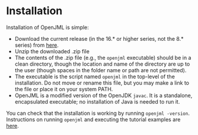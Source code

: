 
# Installation

Installation of OpenJML is simple:

* Download the current release (in the 16.* or higher series, not the 8.* series) from [here](https://openjml.github.com/releases/latest).
* Unzip the downloaded .zip file
* The contents of the .zip file (e.g., the `openjml` executable) should be in
a clean directory, though the location and name of the directory are up to the user (though spaces in the folder name or path are not permitted).
* The executable is the script named `openjml` in the top-level of the 
installation. Do not move or rename this file, but you may make a link to the
file or place it on your system PATH.
* OpenJML is a modified version of the OpenJDK `javac`. It is a standalone, 
encapsulated executable; no installation of Java is needed to run it.

You can check that the installation is working by running `openjml -version`.
Instructions on running `openjml` and executing the tutorial examples are
[here](Execution).
